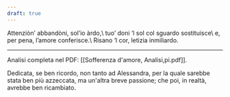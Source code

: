 ```yaml
---
draft: true
---
```


Attenziòn’ abbandòni, sol’io àrdo,\\
tuo’ doni ‘l sol col sguardo sostituisce\\
e, per pena, l’amore conferisce.\\
Risano ‘l cor, letizia inmiliardo.

---
Analisi completa nel PDF: [[Sofferenza d'amore, Analisi,pi.pdf]]. 

Dedicata, se ben ricordo, non tanto ad Alessandra, per la quale sarebbe stata ben più azzeccata, ma un'altra breve passione; che poi, in realtà, avrebbe ben ricambiato.